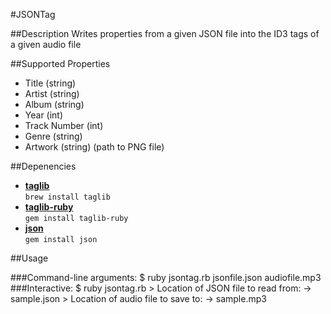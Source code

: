 #JSONTag

##Description
Writes properties from a given JSON file into the ID3 tags of a given audio file

##Supported Properties
* Title (string)
* Artist (string)
* Album (string)
* Year (int)
* Track Number (int)
* Genre (string)
* Artwork (string) (path to PNG file)

##Depenencies
* **[taglib](http://developer.kde.org/~wheeler/taglib.html)**    
`brew install taglib`
* **[taglib-ruby](http://robinst.github.com/taglib-ruby/)**   
`gem install taglib-ruby`
* **[json](http://flori.github.com/json/)**  
`gem install json`

##Usage

###Command-line arguments:
	$ ruby jsontag.rb jsonfile.json audiofile.mp3
###Interactive:
	$ ruby jsontag.rb
	> Location of JSON file to read from:
	-> sample.json
	> Location of audio file to save to:
	-> sample.mp3